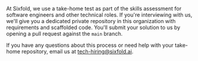 At Sixfold, we use a take-home test as part of the skills assessment for software engineers and other technical roles. If you're interviewing with us, we'll give you a dedicated private repository in this organization with requirements and scaffolded code. You'll submit your solution to us by opening a pull request against the `main` branch.

If you have any questions about this process or need help with your take-home repository, email us at [tech-hiring@sixfold.ai](tech-hiring@sixfold.ai).
